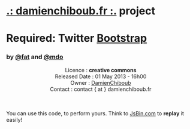 <h1><a href="http://www.damienchiboub.fr" target="_blank">.: damienchiboub.fr :.</a> project <h1>

<h1>Required: Twitter <a href="http://github.com/twitter/bootstrap" target="_blank">Bootstrap</a></h1>
<h3>by <a href="https://twitter.com/fat" target="_blank">@fat</a> and 
   <a href="https://twitter.com/mdo" target="_blank">@mdo</a>
</h3>




<center>Licence :        <b>creative commons</b><br>
Released Date :  01 May 2013 - 16h00<br>
Owner :          <a href="http://www.damienchiboub.fr/" target="_blank">DamienChiboub</a><br>
Contact :        contact { at } damienchiboub.fr<br> 
</center><br><br>

You can use this code, to perform yours. Think to <a href="http://jsbin.com/" target="_blank">JsBin.com</a> to <b>replay</b> it easily!
